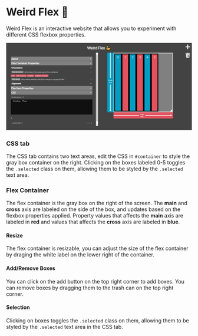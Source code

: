 # Weird Flex :muscle:
Weird Flex is an interactive website that allows you to experiment with different CSS flexbox properties.

![Weird Flex Screenshot](/image/screenshot.png)

### CSS tab
The CSS tab contains two text areas, edit the CSS in `#container` to style the gray box container on the right. Clicking on the boxes labeled 0-5 toggles the `.selected` class on them, allowing them to be styled by the `.selected` text area.

### Flex Container
The flex container is the gray box on the right of the screen. The **main** and **cross** axis are labeled on the side of the box, and updates based on the flexbox properties applied. Property values that affects the **main** axis are labeled in **red** and values that affects the **cross** axis are labeled in **blue**.
          
#### Resize
The flex container is resizable, you can adjust the size of the flex container by draging the white label on the lower right of the container.

#### Add/Remove Boxes
You can click on the add button on the top right corner to add boxes. You can remove boxes by dragging them to the trash can on the top right corner.
          
#### Selection
Clicking on boxes toggles the `.selected` class on them, allowing them to be styled by the `.selected` text area in the CSS tab.
